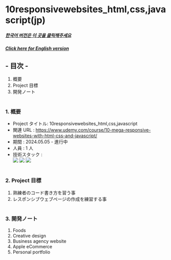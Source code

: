 # 10responsivewebsites_html,css,javascript(jp)

##### [한국어 버전은 이 곳을 클릭해주세요](README.md)

##### [Click here for English version](README_EN.md)

## - 目次 -

1. 概要
2. Project 目標
3. 開発ノート
   </br>
   </br>

### 1. 概要

- Project タイトル: 10responsivewebsites_html,css,javascript
- 関連 URL : https://www.udemy.com/course/10-mega-responsive-websites-with-html-css-and-javascript/
- 期間 : 2024.05.05 - 進行中
- 人員 : 1 人
- 技術スタック : </br>
  <img src="https://img.shields.io/badge/html-E34F26?style=for-the-badge&logo=html5&logoColor=white">
  <img src="https://img.shields.io/badge/css-1572B6?style=for-the-badge&logo=css3&logoColor=white">
  <img src="https://img.shields.io/badge/javascript-F7DF1E?style=for-the-badge&logo=javascript&logoColor=white">
  </br>
  </br>

### 2. Project 目標

1.  熟練者のコード書き方を習う事
2.  レスポンシブウェブページの作成を練習する事
    </br>
    </br>

### 3. 開発ノート

1. Foods
2. Creative design
3. Business agency website
4. Apple eCommerce
5. Personal portfolio
   </br>
   </br>
